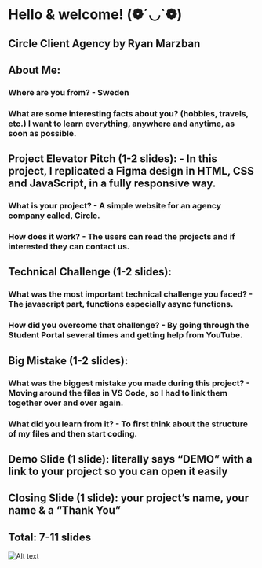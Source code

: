 # Hello & welcome! (❁´◡`❁)

## Circle Client Agency by Ryan Marzban

## About Me:
### Where are you from? - Sweden
### What are some interesting facts about you? (hobbies, travels, etc.)  I want to learn everything, anywhere and anytime, as soon as possible. 

## Project Elevator Pitch (1-2 slides): - In this project, I replicated a Figma design in HTML, CSS and JavaScript, in a fully responsive way.
### What is your project? - A simple website for an agency company called, Circle.
### How does it work? - The users can read the projects and if interested they can contact us.

## Technical Challenge (1-2 slides):
### What was the most important technical challenge you faced? - The javascript part, functions especially async functions. 
### How did you overcome that challenge? - By going through the Student Portal several times and getting help from YouTube.

## Big Mistake (1-2 slides): 
### What was the biggest mistake you made during this project? - Moving around the files in VS Code, so I had to link them together over and over again. 
### What did you learn from it? - To first think about the structure of my files and then start coding. 


## Demo Slide (1 slide): literally says “DEMO” with a link to your project so you can open it easily
## Closing Slide (1 slide): your project’s name, your name & a “Thank You”
## Total: 7-11 slides


![Alt text](http://full/path/to/img.jpg "Optional title")
